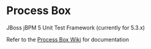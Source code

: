 # Process Box
JBoss jBPM 5 Unit Test Framework (currently for 5.3.x)

Refer to the [Process Box Wiki](/wiki) for documentation
